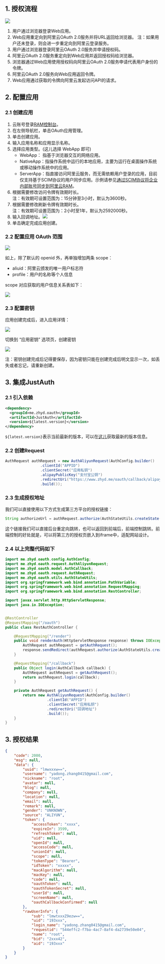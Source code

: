 ## 1. 授权流程
![](../_media/oauth/7bc9ea47.png)
1. 用户通过浏览器登录Web应用。
2. Web应用重定向到阿里云OAuth 2.0服务并将URL返回给浏览器。
注：如果用户还未登录，则会进一步重定向到阿里云登录服务。
3. 用户通过浏览器登录阿里云OAuth 2.0服务并申请授权码。
4. 阿里云OAuth 2.0服务重定向到Web应用并返回授权码给浏览器。
5. 浏览器通过Web应用使用授权码向阿里云OAuth 2.0服务申请代表用户身份的令牌。
6. 阿里云OAuth 2.0服务向Web应用返回令牌。
7. Web应用通过获取的令牌向阿里云发起访问API的请求。

## 2. 配置应用

### 2.1 创建应用

1. 云账号登录[RAM控制台](https://ram.console.aliyun.com/?spm=a2c4g.11186623.2.8.46a779b5dxuzTy)。
2. 在左侧导航栏，单击OAuth应用管理。
3. 单击创建应用。
4. 输入应用名称和应用显示名称。
5. 选择应用类型。(这儿选择 WebApp 即可)
    - WebApp： 指基于浏览器交互的网络应用。
    - NativeApp：指操作系统中运行的本地应用，主要为运行在桌面操作系统或移动操作系统中的应用。
    - ServerApp：指直接访问阿里云服务，而无需依赖用户登录的应用，目前仅支持基于SCIM协议的用户同步应用。示例请参见[通过SCIM协议将企业内部账号同步到阿里云RAM](https://help.aliyun.com/document_detail/162674.html?spm=a2c4g.11186623.2.9.46a779b5dxuzTy#task-2471389)。
6. 根据需要修改访问令牌有效期时长。    
注：有效期可设置范围为：15分钟至3小时，默认为3600秒。
7. 根据需要修改刷新令牌有效期时长。    
注：有效期可设置范围为：2小时至1年，默认为2592000秒。
8. 输入回调地址。![](../_media/oauth/4f3da199.png)
9. 单击确定完成应用创建。

### 2.2 配置应用 OAuth 范围

![](../_media/oauth/f44fb011.png)

如上，除了默认的 openid 外，再单独增加两条 scope：
- aliuid：阿里云颁发的唯一用户标志符
- profile：用户的名称等个人信息

scope 对应获取的用户信息关系表如下：

![](../_media/oauth/673628f8.png)

### 2.3 配置密钥

应用创建完成后，进入应用详情：

![](../_media/oauth/2055a056.png)

切换到 “应用密钥” 选项页，创建密钥

![](../_media/oauth/930e0825.png)

注：密钥创建完成后记得要保存，因为密钥只能在创建完成后明文显示一次，如丢失或者忘记，请重新创建。

## 3. 集成JustAuth


### 2.1 引入依赖

```xml
<dependency>
  <groupId>me.zhyd.oauth</groupId>
  <artifactId>JustAuth</artifactId>
  <version>${latest.version}</version>
</dependency>
```

`${latest.version}`表示当前最新的版本，可以在[这儿](https://github.com/justauth/JustAuth/releases)获取最新的版本信息。

### 2.2 创建Request

```java
AuthRequest authRequest = new AuthAliyunRequest(AuthConfig.builder()
                .clientId("APPID")
                .clientSecret("应用私钥")
                .alipayPublicKey("支付宝公钥")
                .redirectUri("https://www.zhyd.me/oauth/callback/alipay")
                .build());
```

### 2.3 生成授权地址

我们可以直接使用以下方式生成第三方平台的授权链接：
```java
String authorizeUrl = authRequest.authorize(AuthStateUtils.createState());
```
这个链接我们可以直接后台重定向跳转，也可以返回到前端后，前端控制跳转。前端控制的好处就是，可以将第三方的授权页嵌入到iframe中，适配网站设计。


### 2.4 以上完整代码如下

```java
import me.zhyd.oauth.config.AuthConfig;
import me.zhyd.oauth.request.AuthAliyunRequest;
import me.zhyd.oauth.model.AuthCallback;
import me.zhyd.oauth.request.AuthRequest;
import me.zhyd.oauth.utils.AuthStateUtils;
import org.springframework.web.bind.annotation.PathVariable;
import org.springframework.web.bind.annotation.RequestMapping;
import org.springframework.web.bind.annotation.RestController;

import javax.servlet.http.HttpServletResponse;
import java.io.IOException;


@RestController
@RequestMapping("/oauth")
public class RestAuthController {

    @RequestMapping("/render")
    public void renderAuth(HttpServletResponse response) throws IOException {
        AuthRequest authRequest = getAuthRequest();
        response.sendRedirect(authRequest.authorize(AuthStateUtils.createState()));
    }

    @RequestMapping("/callback")
    public Object login(AuthCallback callback) {
        AuthRequest authRequest = getAuthRequest();
        return authRequest.login(callback);
    }

    private AuthRequest getAuthRequest() {
        return new AuthAliyunRequest(AuthConfig.builder()
                   .clientId("APPID")
                   .clientSecret("应用私钥")
                   .redirectUri("回调地址")
                   .build());
    }
}
```

## 3. 授权结果

```json
{
    "code": 2000,
    "msg": null,
    "data": {
        "uuid": "lmwxxxw==",
        "username": "yadong.zhang0415@gmail.com",
        "nickname": "root",
        "avatar": null,
        "blog": null,
        "company": null,
        "location": null,
        "email": null,
        "remark": null,
        "gender": "UNKNOWN",
        "source": "ALIYUN",
        "token": {
            "accessToken": "xxxx",
            "expireIn": 3599,
            "refreshToken": null,
            "uid": null,
            "openId": null,
            "accessCode": null,
            "unionId": null,
            "scope": null,
            "tokenType": "Bearer",
            "idToken": "xxxxx",
            "macAlgorithm": null,
            "macKey": null,
            "code": null,
            "oauthToken": null,
            "oauthTokenSecret": null,
            "userId": null,
            "screenName": null,
            "oauthCallbackConfirmed": null
        },
        "rawUserInfo": {
            "sub": "lmwtxxxZ9ezw==",
            "uid": "193xxx",
            "login_name": "yadong.zhang0415@gmail.com",
            "requestid": "544effc2-f7ba-4ac7-8af4-da2739e50e04",
            "name": "root",
            "bid": "2xxx42",
            "aid": "193xxx"
        }
    }
}
```